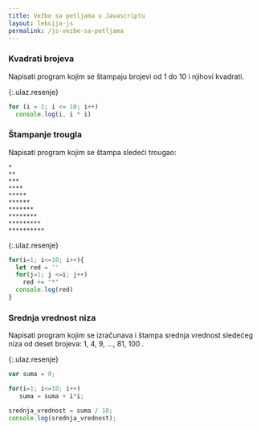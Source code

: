 ```yaml
---
title: Vežbe sa petljama u Javascriptu
layout: lekcija-js
permalink: /js-vezbe-sa-petljama
---
```


### Kvadrati brojeva

Napisati program kojim se štampaju brojevi od 1 do 10 i njihovi kvadrati.

{:.ulaz.resenje}
```js
for (i = 1; i <= 10; i++)
  console.log(i, i * i)
```

### Štampanje trougla

Napisati program kojim se štampa sledeći trougao:

```
*
**
***
****
*****
******
*******
********
*********
**********
```

{:.ulaz.resenje}
```js
for(i=1; i<=10; i++){
  let red = ''
  for(j=1; j <=i; j++)
    red += "*"
  console.log(red)
}
```

### Srednja vrednost niza

Napisati program kojim se izračunava i štampa srednja vrednost sledećeg niza od deset brojeva: 1, 4, 9, ..., 81, 100 .

{:.ulaz.resenje}
```js
var suma = 0;

for(i=1; i<=10; i++)
   suma = suma + i*i;

srednja_vrednost = suma / 10;
console.log(srednja_vrednost);
```

